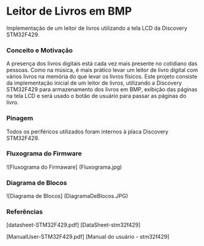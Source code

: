 ﻿# Leitor de Livros em BMP 

Implementação de um leitor de livros utilizando a tela LCD da Discovery STM32F429.

### Conceito e Motivação
A presença dos livros digitais está cada vez mais presente no cotidiano das pessoas. Como na música, é mais prático levar um leitor de livro digital com vários livros na memória do que levar os livros físicos. 
Este projeto consiste da implementação inicial de um leitor de livros, utilizando a Discovery STM32F429 para armazenamento dos livros em BMP, exibição das páginas na tela LCD e será usado o botão de usuário para passar as páginas do livro.

### Pinagem
Todos os periféricos utilizados foram internos à placa Discovery STM32F429.

### Fluxograma do Firmware
![Fluxograma do Firmaware] (Fluxograma.jpg)

### Diagrama de Blocos

![Diagrama de Blocos] (DiagramaDeBlocos.JPG)
### Referências

[datasheet-STM32F429.pdf] [DataSheet-stm32f429]

[ManualUser-STM32F429.pdf] [Manual do usuário - stm32f429]

